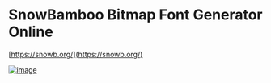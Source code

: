 # SnowBamboo Bitmap Font Generator Online

[https://snowb.org/](https://snowb.org/)

[![image](https://user-images.githubusercontent.com/4632034/89119353-85c0f680-d4e0-11ea-88ae-978dfc01d5fc.png)](https://snowb.org/)
